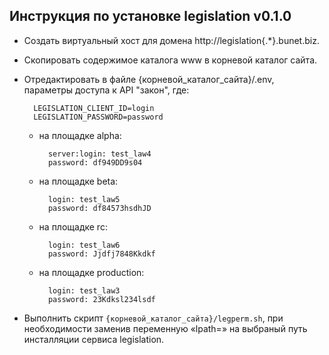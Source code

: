 
## Инструкция по установке legislation v0.1.0
* Создать виртуальный хост для домена http://legislation{.*}.bunet.biz.
* Скопировать содержимое каталога www в корневой каталог сайта.
* Отредактировать в файле {корневой_каталог_сайта}/.env, параметры доступа к API "закон", где: 
 


 
        LEGISLATION_CLIENT_ID=login
        LEGISLATION_PASSWORD=password 

    * на площадке alpha: 

            server:login: test_law4
            password: df949DD9s04

    * на площадке beta:
 
            login: test_law5
            password: df84573hsdhJD

    * на площадке rc:

            login: test_law6
            password: Jjdfj7848Kkdkf

    * на площадке production:

            login: test_law3
            password: 23Kdksl234lsdf

* Выполнить скрипт `{корневой_каталог_сайта}/legperm.sh`, при необходимости заменив переменную «lpath=» на выбраный путь инсталляции сервиса legislation.
